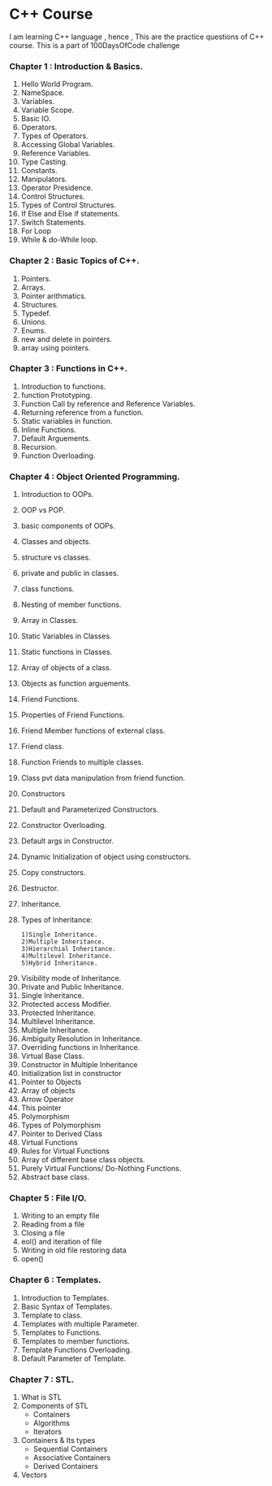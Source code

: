 # C++ Course 
I am learning C++ language , hence , This are the practice questions of C++ course. This is a part of 100DaysOfCode challenge

### Chapter 1 : Introduction & Basics.
  1) Hello World Program.
  2) NameSpace.
  3) Variables.
  4) Variable Scope.
  5) Basic IO.
  6) Operators.
  7) Types of Operators.
  8) Accessing Global Variables.
  9) Reference Variables.
  10) Type Casting.
  11) Constants.
  12) Manipulators.
  13) Operator Presidence.
  14) Control Structures.
  15) Types of Control Structures.
  16) If Else and Else if statements.
  17) Switch Statements.
  18) For Loop
  19) While & do-While loop.

### Chapter 2 : Basic Topics of C++.
  1) Pointers.
  2) Arrays.
  3) Pointer arithmatics.
  4) Structures.
  5) Typedef.
  6) Unions.
  7) Enums.
  8) new and delete in pointers.
  9) array using pointers.
  
### Chapter 3 : Functions in C++.
  1) Introduction to functions.
  2) function Prototyping.
  3) Function Call by reference and Reference Variables.
  4) Returning reference from a function.
  5) Static variables in function.
  6) Inline Functions.
  7) Default Arguements.
  8) Recursion.
  9) Function Overloading.
  
### Chapter 4 : Object Oriented Programming.
  1) Introduction to OOPs.
  2) OOP vs POP.
  3) basic components of OOPs.
  4) Classes and objects.
  5) structure vs classes.
  6) private and public in classes.
  7) class functions.
  8) Nesting of member functions.
  9) Array in Classes.
  10) Static Variables in Classes.
  11) Static functions in Classes.
  12) Array of objects of a class.
  13) Objects as function arguements.
  14) Friend Functions.
  15) Properties of Friend Functions.
  16) Friend Member functions of external class.
  17) Friend class.
  18) Function Friends to multiple classes.
  19) Class pvt data manipulation from friend function.
  20) Constructors
  21) Default and Parameterized Constructors.
  22) Constructor Overloading.
  23) Default args in Constructor.
  24) Dynamic Initialization of object using constructors.
  25) Copy constructors.
  26) Destructor.
  27) Inheritance.
  28) Types of Inheritance:

          1)Single Inheritance.
          2)Multiple Inheritance.
          3)Hierarchial Inheritance.
          4)Multilevel Inheritance.
          5)Hybrid Inheritance.

   29. Visibility mode of Inheritance.
   30. Private and Public Inheritance.
   31. Single Inheritance.
   32. Protected access Modifier.
   33. Protected Inheritance.
   34. Multilevel Inheritance.
   35. Multiple Inheritance.
   36. Ambiguity Resolution in Inheritance.
   37. Overriding functions in Inheritance.
   38. Virtual Base Class.
   39. Constructor in Multiple Inheritance
   40. Initialization list in constructor
   41. Pointer to Objects
   42. Array of objects
   43. Arrow Operator
   44. This pointer
   45. Polymorphism
   46. Types of Polymorphism
   47. Pointer to Derived Class
   48. Virtual Functions
   49. Rules for Virtual Functions
   50. Array of different base class objects.
   51. Purely Virtual Functions/ Do-Nothing Functions.
   52. Abstract base class.
   
### Chapter 5 : File I/O.
  1) Writing to an empty file
  2) Reading from a file
  3) Closing a file
  4) eol() and iteration of file
  5) Writing in old file restoring data
  6) open()

### Chapter 6 : Templates.
  1) Introduction to Templates.
  2) Basic Syntax of Templates.
  3) Template to class.
  4) Templates with multiple Parameter.
  5) Templates to Functions.
  6) Templates to member functions.
  7) Template Functions Overloading.
  8) Default Parameter of Template.

### Chapter 7 : STL.
  1) What is STL
  2) Components of STL  <ul><li>Containers <li>Algorithms <li>Iterators </ul>
  3) Containers & Its types <ul><li>Sequential Containers <li>Associative Containers <li>Derived Containers </ul>
  4) Vectors
